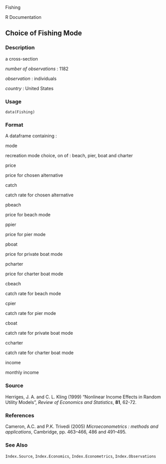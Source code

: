 Fishing

R Documentation

## Choice of Fishing Mode

### Description

a cross-section

_number of observations_ : 1182

_observation_ : individuals

_country_ : United States

### Usage

    data(Fishing)

### Format

A dataframe containing :

mode

recreation mode choice, on of : beach, pier, boat and charter

price

price for chosen alternative

catch

catch rate for chosen alternative

pbeach

price for beach mode

ppier

price for pier mode

pboat

price for private boat mode

pcharter

price for charter boat mode

cbeach

catch rate for beach mode

cpier

catch rate for pier mode

cboat

catch rate for private boat mode

ccharter

catch rate for charter boat mode

income

monthly income

### Source

Herriges, J. A. and C. L. Kling (1999) “Nonlinear Income Effects in Random
Utility Models”, _Review of Economics and Statistics_, **81**, 62-72.

### References

Cameron, A.C. and P.K. Trivedi (2005) _Microeconometrics : methods and
applications_, Cambridge, pp. 463–466, 486 and 491–495.

### See Also

`Index.Source`, `Index.Economics`, `Index.Econometrics`, `Index.Observations`

